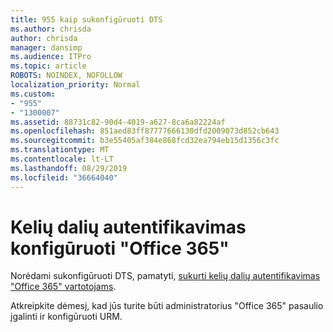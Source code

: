 ```yaml
---
title: 955 kaip sukonfigūruoti DTS
ms.author: chrisda
author: chrisda
manager: dansimp
ms.audience: ITPro
ms.topic: article
ROBOTS: NOINDEX, NOFOLLOW
localization_priority: Normal
ms.custom:
- "955"
- "1300007"
ms.assetid: 88731c82-90d4-4019-a627-8ca6a82224af
ms.openlocfilehash: 851aed83ff87777666130dfd2009073d852cb643
ms.sourcegitcommit: b3e55405af384e868fcd32ea794eb15d1356c3fc
ms.translationtype: MT
ms.contentlocale: lt-LT
ms.lasthandoff: 08/29/2019
ms.locfileid: "36664040"
---
```

# <a name="configure-multi-factor-authentication-in-office-365"></a>Kelių dalių autentifikavimas konfigūruoti "Office 365"

Norėdami sukonfigūruoti DTS, pamatyti, [sukurti kelių dalių autentifikavimas "Office 365" vartotojams](https://support.office.com/article/8f0454b2-f51a-4d9c-bcde-2c48e41621c6.aspx).

Atkreipkite dėmesį, kad jūs turite būti administratorius "Office 365" pasaulio įgalinti ir konfigūruoti URM.
